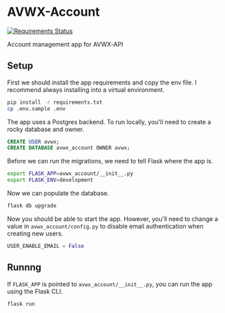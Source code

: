 # AVWX-Account

[![Requirements Status](https://requires.io/github/flyinactor91/AVWX-Account/requirements.svg?branch=master)](https://requires.io/github/flyinactor91/AVWX-Account/requirements/?branch=master)

Account management app for AVWX-API

## Setup

First we should install the app requirements and copy the env file. I recommend always installing into a virtual environment.

```bash
pip install -r requirements.txt
cp .env.sample .env
```

The app uses a Postgres backend. To run locally, you'll need to create a rocky database and owner.

```sql
CREATE USER avwx;
CREATE DATABASE avwx_account OWNER avwx;
```

Before we can run the migrations, we need to tell Flask where the app is.

```bash
export FLASK_APP=avwx_account/__init__.py
export FLASK_ENV=development
```

Now we can populate the database.

```bash
flask db upgrade
```

Now you should be able to start the app. However, you'll need to change a value in `avwx_account/config.py` to disable email authentication when creating new users.

```python
USER_ENABLE_EMAIL = False
```

## Runnng

If `FLASK_APP` is pointed to `avwx_account/__init__.py`, you can run the app using the Flask CLI.

```bash
flask run
```
